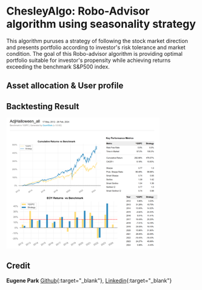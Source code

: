 # ChesleyAlgo: Robo-Advisor algorithm using seasonality strategy

This algorithm puruses a strategy of following the stock market direction and presents portfolio according to investor's risk tolerance and market condition. The goal of this Robo-advisor algorithm is providing optimal portfolio suitable for investor's propensity while achieving returns exceeding the benchmark S&P500 index.

## Asset allocation & User profile


## Backtesting Result
<p align="left">
  <img alt="Dark" src="Images/backtest.png" width="80%"> 
</p>


## Credit
**Eugene Park** [Github](https://github.com/parkakn){:target="_blank"}, [Linkedin](https://www.linkedin.com/in/eugene-park-){:target="_blank"}


